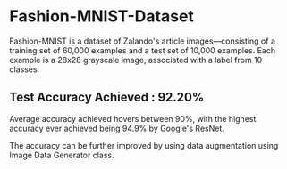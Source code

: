 # Fashion-MNIST-Dataset

Fashion-MNIST is a dataset of Zalando's article images—consisting of a training set of 60,000 examples and a test set of 10,000 examples. 
Each example is a 28x28 grayscale image, associated with a label from 10 classes.

## Test Accuracy Achieved : 92.20%
Average accuracy achieved hovers between 90%, with the highest accuracy ever achieved being 94.9% by Google's ResNet.

The accuracy can be further improved by using data augmentation using Image Data Generator class.
